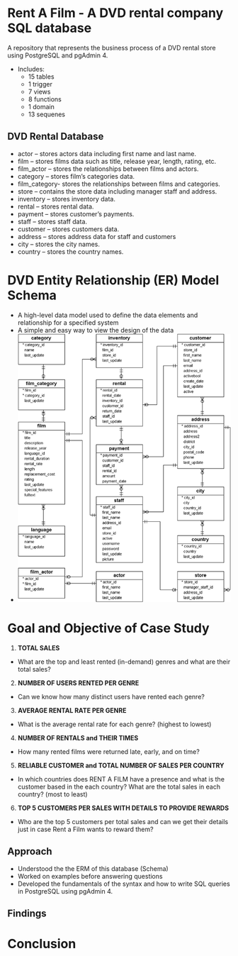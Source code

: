 # Rent A Film - A DVD rental company SQL database 

A repository that represents the business process of a DVD rental store using PostgreSQL and pgAdmin 4.

- Includes: 
  - 15 tables 
  - 1 trigger
  - 7 views
  - 8 functions 
  - 1 domain
  - 13 sequenes
  
## DVD Rental Database
- actor – stores actors data including first name and last name.
- film – stores films data such as title, release year, length, rating, etc.
- film_actor – stores the relationships between films and actors.
- category – stores film’s categories data.
- film_category- stores the relationships between films and categories.
- store – contains the store data including manager staff and address.
- inventory – stores inventory data.
- rental – stores rental data.
- payment – stores customer’s payments.
- staff – stores staff data.
- customer – stores customers data.
- address – stores address data for staff and customers
- city – stores the city names.
- country – stores the country names.

# DVD Entity Relationship (ER) Model Schema
- A high-level data model used to define the data elements and relationship for a specified system
- A simple and easy way to view the design of the data 
- ![DVD Entity Relationship (ER) Diagram](https://github.com/chelseajaculina/rent-a-film/blob/master/dvd-rental-sample-database-diagram.png)

# Goal and Objective of Case Study

1) **TOTAL SALES**
- What are the top and least rented (in-demand) genres and what are their total sales?
2) **NUMBER OF USERS RENTED PER GENRE**
- Can we know how many distinct users have rented each genre?
3) **AVERAGE RENTAL RATE PER GENRE**
- What is the average rental rate for each genre? (highest to lowest)
4) **NUMBER OF RENTALS and THEIR TIMES**
- How many rented films were returned late, early, and on time?
5) **RELIABLE CUSTOMER and TOTAL NUMBER OF SALES PER COUNTRY**
 - In which countries does RENT A FILM have a presence and what is the customer based in the each country? What are the total sales in each country? (most to least)
6) **TOP 5 CUSTOMERS PER SALES WITH DETAILS TO PROVIDE REWARDS**
- Who are the top 5 customers per total sales and can we get their details just in case Rent a Film wants to reward them?

## Approach
- Understood the the ERM of this database (Schema)
- Worked on examples before answering questions
- Developed the fundamentals of the syntax and how to write SQL queries in PostgreSQL using pgAdmin 4.

## Findings 

# Conclusion 
